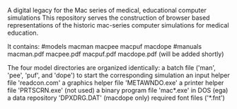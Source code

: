 A digital legacy for the Mac series of medical, educational computer simulations
This repository serves the construction of browser based representations of the historic mac-series computer simulations for medical education.

It contains:
    #models
        macman
        macpee
        macpuf
        macdope
    #manuals
        macman.pdf
        macpee.pdf
        macpuf.pdf
        macdope.pdf (will be added shortly)

The four model directories are organized identically:
    a batch file ('man', 'pee', 'puf', and 'dope') to start the corresponding simulation
    an input helper file 'readcon.com'
    a graphics helper file 'METAWNDO.exe'
    a printer helper file 'PRTSCRN.exe' (not used)
    a binary program file 'mac*.exe' in DOS (ega)
    a data repository 'DPXDRG.DAT' (macdope only)
    required font files ('*.fnt')
